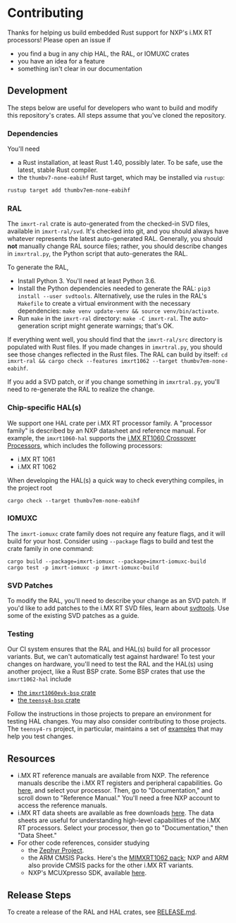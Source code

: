 # Contributing

Thanks for helping us build embedded Rust support for NXP's i.MX RT processors! Please open an issue if

- you find a bug in any chip HAL, the RAL, or IOMUXC crates
- you have an idea for a feature
- something isn't clear in our documentation

## Development

The steps below are useful for developers who want to build and modify this repository's crates. All steps assume that you've cloned the repository.

### Dependencies

You'll need

- a Rust installation, at least Rust 1.40, possibly later. To be safe, use the latest, stable Rust compiler.
- the `thumbv7-none-eabihf` Rust target, which may be installed via `rustup`:

```bash
rustup target add thumbv7em-none-eabihf
```

### RAL

The `imxrt-ral` crate is auto-generated from the checked-in SVD files, available in `imxrt-ral/svd`. It's checked into git, and you should always have whatever represents the latest auto-generated RAL. Generally, you should **not** manually change RAL source files; rather, you should describe changes in `imxrtral.py`, the Python script that auto-generates the RAL.

To generate the RAL,

- Install Python 3. You'll need at least Python 3.6.
- Install the Python dependencies needed to generate the RAL: `pip3 install --user svdtools`. Alternatively, use the rules in the RAL's `Makefile` to create a virtual environment with the necessary dependencies: `make venv update-venv && source venv/bin/activate`.
- Run `make` in the `imxrt-ral` directory: `make -C imxrt-ral`. The auto-generation script might generate warnings; that's OK.

If everything went well, you should find that the `imxrt-ral/src` directory is populated with Rust files. If you made changes in `imxrtral.py`, you should see those changes reflected in the Rust files. The RAL can build by itself: `cd imxrt-ral && cargo check --features imxrt1062 --target thumbv7em-none-eabihf`.

If you add a SVD patch, or if you change something in `imxrtral.py`, you'll need to re-generate the RAL to realize the change.

### Chip-specific HAL(s)

We support one HAL crate per i.MX RT processor family. A "processor family" is described by an NXP datasheet and reference manual. For example, the `imxrt1060-hal` supports the [i.MX RT1060 Crossover Processors](https://www.nxp.com/docs/en/nxp/data-sheets/IMXRT1060CEC.pdf), which includes the following processors:

- i.MX RT 1061
- i.MX RT 1062

When developing the HAL(s) a quick way to check everything compiles, in the project root

```
cargo check --target thumbv7em-none-eabihf
```

### IOMUXC

The `imxrt-iomuxc` crate family does not require any feature flags, and it will build for your host. Consider using `--package` flags to build and test the crate family in one command:

```
cargo build --package=imxrt-iomuxc --package=imxrt-iomuxc-build
cargo test -p imxrt-iomuxc -p imxrt-iomuxc-build
```

### SVD Patches

To modify the RAL, you'll need to describe your change as an SVD patch. If you'd like to add patches to the i.MX RT SVD files, learn about [svdtools](https://github.com/stm32-rs/svdtools). Use some of the existing SVD patches as a guide.

### Testing

Our CI system ensures that the RAL and HAL(s) build for all processor variants. But, we can't automatically test against hardware! To test your changes on hardware, you'll need to test the RAL and the HAL(s) using another project, like a Rust BSP crate. Some BSP crates that use the `imxrt1062-hal` include

- [the `imxrt1060evk-bsp` crate](https://github.com/imxrt-rs/imxrt1060evk-bsp)
- [the `teensy4-bsp` crate](https://github.com/mciantyre/teensy4-rs)

Follow the instructions in those projects to prepare an environment for testing HAL changes. You may also consider contributing to those projects. The `teensy4-rs` project, in particular, maintains a set of [examples](https://github.com/mciantyre/teensy4-rs/tree/master/teensy4-examples/src) that may help you test changes.

## Resources

- i.MX RT reference manuals are available from NXP. The reference manuals describe the i.MX RT registers and peripheral capabilities. Go [here](https://www.nxp.com/products/processors-and-microcontrollers/arm-microcontrollers/i-mx-rt-crossover-mcus:IMX-RT-SERIES), and select your processor. Then, go to "Documentation," and scroll down to "Reference Manual." You'll need a free NXP account to access the reference manuals.
- i.MX RT data sheets are available as free downloads [here](https://www.nxp.com/products/processors-and-microcontrollers/arm-microcontrollers/i-mx-rt-crossover-mcus:IMX-RT-SERIES). The data sheets are useful for understanding high-level capabilities of the i.MX RT processors. Select your processor, then go to "Documentation," then "Data Sheet."
- For other code references, consider studying
  - the [Zephyr Project](https://www.zephyrproject.org/).
  - the ARM CMSIS Packs. Here's the [MIMXRT1062 pack](https://developer.arm.com/embedded/cmsis/cmsis-packs/devices/NXP/MIMXRT1062XXXXA); NXP and ARM also provide CMSIS packs for the other i.MX RT variants.
  - NXP's MCUXpresso SDK, available [here](https://www.nxp.com/design/software/development-software/mcuxpresso-software-and-tools/mcuxpresso-software-development-kit-sdk:MCUXpresso-SDK).

## Release Steps

To create a release of the RAL and HAL crates, see [RELEASE.md](docs/RELEASE.md).
